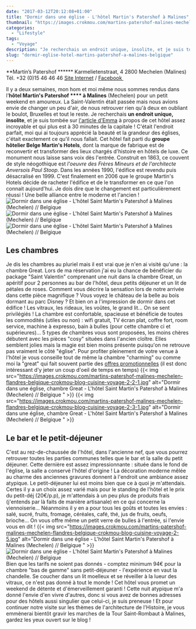 ```yaml
---
date: "2017-03-12T20:12:08+01:00"
title: "Dormir dans une église - L'hôtel Martin's Patershof à Malines"
thumbnail: "https://images.crokmou.com/martins-patershof-malines-mechelen-flandres-belgique-crokmou-blog-cuisine-voyage-2-6.jpg"
categories:
  - "Lifestyle"
tags:
  - "Voyage"
description: "Je recherchais un endroit unique, insolite, et je suis tombée sur l'hôtel Saint Martin's Patershof **** à Malines (Mechelen)..."
slug: "dormir-eglise-hotel-martins-patershof-a-malines-belgique"
---
```


**Martin’s Patershof ****** Karmelietenstraat, 4 2800 Mechelen (Malines) Tél. +32 (0)15 46 46 46 [Site Internet](http://www.martinshotels.com/fr/hotel/martins-patershof) / [Facebook ](https://www.facebook.com/MartinsPatershof)

Il y a deux semaines, mon hom et moi même nous sommes rendus dans l'**hôtel Martin's Patershof **** à Malines** (Mechelen) pour un petit weekend en amoureux. La Saint-Valentin était passée mais nous avions envie de changer un peu d'air, de nous retrouver rien qu'à deux en oubliant le boulot, Bruxelles et tout le reste. Je recherchais **un endroit unique, insolite**, et je suis tombée sur [l'article d'Emma](https://www.augoutdemma.be/34462-dormir-dans-une-eglise-a-lhotel-martins-patershof-a-malines) à propos de cet hôtel assez incroyable et qui plus est à 30 minutes de la capitale ! C'était l'endroit parfait, moi qui ai toujours apprécié la beauté et la grandeur des églises, c'était exactement ce qu'il nous fallait. Cet hôtel fait parti du **groupe hôtelier Belge Martin's Hotels**, dont la marque de fabrique est de reconvertir et transformer des lieux chargés d'histoire en hôtels de luxe. Ce monument nous laisse sans voix dès l'entrée. Construit en 1863, ce couvent de style néogothique est _l'oeuvre des Frères Mineurs et de l'architecte Anversois Paul Stoop_. Dans les années 1990, l'édifice est revendu puis désacralisé en 1999\. C'est finalement en 2006 que le groupe Martin's Hotels décide de racheter l'édifice et de le transformer en ce que l'on connait aujourd'hui. Je dois dire que le changement est particulièrement réussi ! Une belle alliance entre le moderne et l'ancien ! ![Dormir dans une église - L'hôtel Saint Martin's Patershof à Malines (Mechelen) // Belgique](https://images.crokmou.com/martins-patershof-malines-mechelen-flandres-belgique-crokmou-blog-cuisine-voyage-2-4.jpg) ![Dormir dans une église - L'hôtel Saint Martin's Patershof à Malines (Mechelen) // Belgique](https://images.crokmou.com/martins-patershof-malines-mechelen-flandres-belgique-crokmou-blog-cuisine-voyage-2-1-1.jpg)![Dormir dans une église - L'hôtel Saint Martin's Patershof à Malines (Mechelen) // Belgique](https://images.crokmou.com/martins-patershof-malines-mechelen-flandres-belgique-crokmou-blog-cuisine-voyage-1.jpg)

## Les chambres

Je dis les chambres au pluriel mais il est vrai que je n'en ai visité qu'une : la chambre Great. Lors de ma réservation j'ai eu la chance de bénéficier du package "Saint Valentin" comprenant une nuit dans la chambre Great, un apéritif pour 2 personnes au bar de l'hôtel, deux petits déjeuner et un lit de pétales de roses. Comment vous décrire la sensation lors de notre arrivée dans cette pièce magnifique ? Vous voyez le château de la belle au bois dormant au parc Disney ? Et bien on a l'impression de dormir dans cet édifice ! Les vitraux, les rideaux, les voûtes, le grand lit... On se sent privilégiés ! La chambre est confortable, spacieuse et bénéficie de toutes les commodités (utiles ou non) : wifi gratuit, TV écran plat, coffre fort, room service, machine à expresso, bain à bulles (pour cette chambre ci et supérieures)... 5 types de chambres vous sont proposées, les moins chères débutent avec les pièces "cosy" situées dans l'ancien cloître. Elles semblent jolies mais la magie est bien moins présente puisqu'on ne retrouve pas vraiment le côté "église". Pour profiter pleinement de votre venue à l'hôtel je vous conseille tout de même la chambre "charming" ou comme moi la "great" qui fait souvent partie des [offres promotionnelles](http://www.martinshotels.com/fr/hotel/martins-patershof/special-offers) (il est donc intéressant d'y jeter un coup d'oeil de temps en temps) {{< img src="https://images.crokmou.com/martins-patershof-malines-mechelen-flandres-belgique-crokmou-blog-cuisine-voyage-2-2-1.jpg" alt="Dormir dans une église, chambre Great - L'hôtel Saint Martin's Patershof à Malines (Mechelen) // Belgique " >}} {{< img src="https://images.crokmou.com/martins-patershof-malines-mechelen-flandres-belgique-crokmou-blog-cuisine-voyage-2-3-1.jpg" alt="Dormir dans une église, chambre Great - L'hôtel Saint Martin's Patershof à Malines (Mechelen) // Belgique " >}}

## Le bar et le petit-déjeuner

C'est au rez-de-chaussée de l'hôtel, dans l'ancienne nef, que vous pourrez retrouver toutes les parties communes telles que le bar et la salle du petit déjeuner. Cette dernière est assez impressionnante : située dans le fond de l'église, la salle a conservé l'hôtel d'origine ! La décoration moderne mêlée au charme des anciennes gravures donnent à l'endroit une ambiance assez atypique. Le petit-déjeuner lui est moins bien que ce à quoi je m'attendais. Certes il y a un choix assez varié mais pour le standing de l'hôtel et le prix du petit-déj (20€/p.p), je m'attendais à un peu plus de produits frais (j'entends par là faits de manière artisanale) en ce qui concerne la viennoiserie... Néanmoins il y en a pour tous les goûts et toutes les envies : salé, sucré, fruits, fromage, céréales, café, thé, jus de fruits, oeufs, brioche... On vous offre même un petit verre de bulles à l'entrée, si l'envie vous en dit ! {{< img src="https://images.crokmou.com/martins-patershof-malines-mechelen-flandres-belgique-crokmou-blog-cuisine-voyage-2-5.jpg" alt="Dormir dans une église - L'hôtel Saint Martin's Patershof à Malines (Mechelen) // Belgique " >}} ![Dormir dans une église - L'hôtel Saint Martin's Patershof à Malines (Mechelen) // Belgique ](https://images.crokmou.com/martins-patershof-malines-mechelen-flandres-belgique-crokmou-blog-cuisine-voyage-2.jpg) Bien que les tarifs ne soient pas donnés - comptez minimum 94€ pour la chambre "bas de gamme" sans petit-déjeuner - l'expérience en vaut la chandelle. Se coucher dans un lit moelleux et se réveiller à la lueur des vitraux, ce n'est pas donné à tout le monde ! Cet hôtel vous promet un weekend de détente et d'émerveillement garanti ! Cette nuit atypique m'a donné l'envie d'en vivre d'autres, donc si vous avez de bonnes adresses pour des hôtels aussi singulier que celui-ci, je suis preneuse ! Et pour continuer notre visite sur les thèmes de l'architecture de l'Histoire, je vous emmènerai bientôt gravir les marches de la Tour Saint-Rombaut à Malines, gardez les yeux ouvert sur le blog !